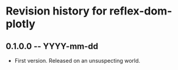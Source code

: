 # Revision history for reflex-dom-plotly

## 0.1.0.0  -- YYYY-mm-dd

* First version. Released on an unsuspecting world.
